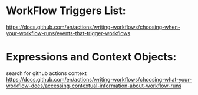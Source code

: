 # WorkFlow Triggers List:

https://docs.github.com/en/actions/writing-workflows/choosing-when-your-workflow-runs/events-that-trigger-workflows

# Expressions and Context Objects:

search for github actions context
https://docs.github.com/en/actions/writing-workflows/choosing-what-your-workflow-does/accessing-contextual-information-about-workflow-runs
